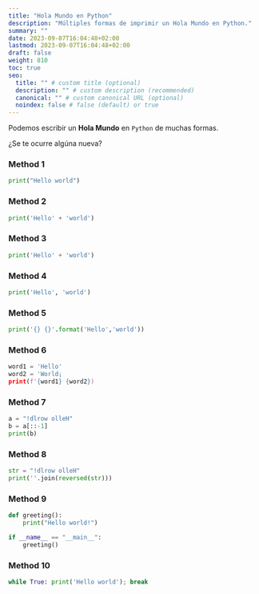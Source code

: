 ```yaml
---
title: "Hola Mundo en Python"
description: "Múltiples formas de imprimir un Hola Mundo en Python."
summary: ""
date: 2023-09-07T16:04:48+02:00
lastmod: 2023-09-07T16:04:48+02:00
draft: false
weight: 810
toc: true
seo:
  title: "" # custom title (optional)
  description: "" # custom description (recommended)
  canonical: "" # custom canonical URL (optional)
  noindex: false # false (default) or true
---
```


Podemos escribir un **Hola Mundo** en ```Python``` de muchas formas.

¿Se te ocurre algúna nueva?

### Method 1
```python
print("Hello world")
```

### Method 2
```python
print('Hello' + 'world')
```

### Method 3
```python
print('Hello' + 'world')
```

### Method 4
```python
print('Hello', 'world')
```

### Method 5
```python
print('{} {}'.format('Hello','world'))
```

### Method 6
```python
word1 = 'Hello'
word2 = 'World¡
print(f'{word1} {word2})
```

### Method 7
```python
a = "!dlrow olleH"
b = a[::-1]
print(b)
```

### Method 8
```python
str = "!dlrow olleH"
print(''.join(reversed(str)))
```

### Method 9
```python
def greeting():
    print("Hello world!")

if __name__ == "__main__":
    greeting()
```

### Method 10
```python
while True: print('Hello world'); break
```

